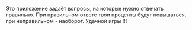 Это приложение задаёт вопросы, на которые нужно отвечать правильно. При правильном ответе твои проценты будут повышаться, при неправильном - наоборот. Удачной игры !!!
